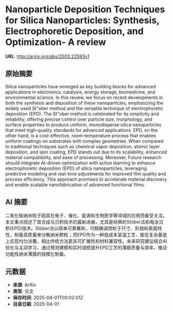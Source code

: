 # Nanoparticle Deposition Techniques for Silica Nanoparticles: Synthesis, Electrophoretic Deposition, and Optimization- A review

**URL**: http://arxiv.org/abs/2503.22593v1

## 原始摘要

Silica nanoparticles have emerged as key building blocks for advanced
applications in electronics, catalysis, energy storage, biomedicine, and
environmental science. In this review, we focus on recent developments in both
the synthesis and deposition of these nanoparticles, emphasizing the widely
used St\"ober method and the versatile technique of electrophoretic deposition
(EPD). The St\"ober method is celebrated for its simplicity and reliability,
offering precise control over particle size, morphology, and surface properties
to produce uniform, monodisperse silica nanoparticles that meet high-quality
standards for advanced applications. EPD, on the other hand, is a
cost-effective, room-temperature process that enables uniform coatings on
substrates with complex geometries. When compared to traditional techniques
such as chemical vapor deposition, atomic layer deposition, and spin coating,
EPD stands out due to its scalability, enhanced material compatibility, and
ease of processing. Moreover, Future research should integrate AI-driven
optimization with active learning to enhance electrophoretic deposition (EPD)
of silica nanoparticles, leveraging predictive modeling and real-time
adjustments for improved film quality and process efficiency. This approach
promises to accelerate material discovery and enable scalable nanofabrication
of advanced functional films.


## AI 摘要

二氧化硅纳米粒子因其在电子、催化、能源和生物医学等领域的应用而备受关注。本文重点综述了其合成与沉积技术的最新进展，尤其是经典的Stöber法和电泳沉积(EPD)技术。Stöber法以简单可靠著称，可精确调控粒子尺寸、形貌和表面特性，制备高质量单分散纳米颗粒；而EPD作为一种低成本室温工艺，能在复杂基底上实现均匀涂覆，相比传统方法更具可扩展性和材料兼容性。未来研究建议结合AI优化与主动学习，通过预测建模和实时调控提升EPD工艺的薄膜质量与效率，推动功能性纳米薄膜的规模化制备。

## 元数据

- **来源**: ArXiv
- **类型**: 论文
- **保存时间**: 2025-04-01T00:02:01Z
- **目录日期**: 2025-04-01
